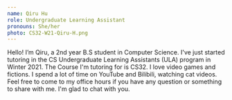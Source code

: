 ```yaml
---
name: Qiru Hu
role: Undergraduate Learning Assistant
pronouns: She/her
photo: CS32-W21-Qiru-H.png
---
```


Hello! I’m Qiru, a 2nd year B.S student in Computer Science. I've just started tutoring in the
CS Undergraduate Learning Assistants (ULA) program in Winter 2021. The Course I'm tutoring for is CS32. I love video games and fictions. I spend a lot of time on YouTube and Bilibili, watching cat videos. Feel free to come to my office hours if you have any question or something to share with me. I'm glad to chat with you.